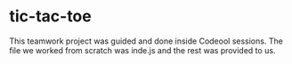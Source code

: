 # tic-tac-toe

This teamwork project was guided and done inside Codeool sessions.
The file we worked from scratch was inde.js and the rest was provided to us.
